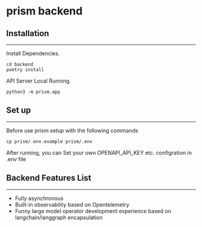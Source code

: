 # prism backend

## Installation

-----------------

Install Dependencies.

```shell
cd backend
poetry install
```

API Server Local Running.

```shell
python3 -m prism.app
```

## Set up

-----------------

Before use prism setup with the following commands

```shell
cp prism/.env.example prism/.env
```

After running, you can Set your own OPENAPI_API_KEY etc. configration in .env file

## Backend Features List

-----------------

- Fully asynchronous
- Built-in observability based on Opentelemetry
- Funny large model operator development experience based on langchain/langgraph encapsulation